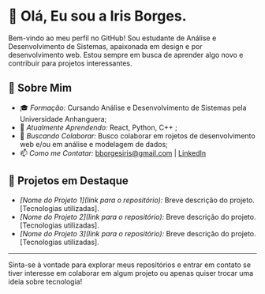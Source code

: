 # 👋 Olá, Eu sou a Iris Borges. 
Bem-vindo ao meu perfil no GitHub! Sou estudante de Análise e Desenvolvimento de Sistemas, apaixonada em design e por desenvolvimento web. Estou sempre em busca de aprender algo novo e contribuir para projetos interessantes.

## 🚀 Sobre Mim

- 🎓 *Formação:* Cursando Análise e Desenvolvimento de Sistemas pela Universidade Anhanguera;
- 🌱 *Atualmente Aprendendo:* React, Python, C++ ;
- 🤝 *Buscando Colaborar:* Busco colaborar em rojetos de desenvolvimento web e/ou em análise e modelagem de dados;
- 📫 *Como me Contatar:*  bborgesiris@gmail.com | [LinkedIn](https://www.linkedin.com/in/iris-borges-0049b0260?utm_source=share&utm_campaign=share_via&utm_content=profile&utm_medium=android_app)

## 🌟 Projetos em Destaque

- *[Nome do Projeto 1](link para o repositório):* Breve descrição do projeto. [Tecnologias utilizadas].
- *[Nome do Projeto 2](link para o repositório):* Breve descrição do projeto. [Tecnologias utilizadas].
- *[Nome do Projeto 3](link para o repositório):* Breve descrição do projeto. [Tecnologias utilizadas].

---

Sinta-se à vontade para explorar meus repositórios e entrar em contato se tiver interesse em colaborar em algum projeto ou apenas quiser trocar uma ideia sobre tecnologia!
